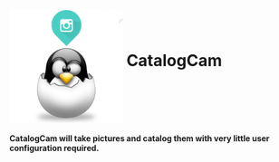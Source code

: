 # <img src="images/CatalogCamIcon.png" alt="Smiley face" width="200" height="200" align="middle"> CatalogCam

**CatalogCam will take pictures and catalog them with very little user configuration required.**


